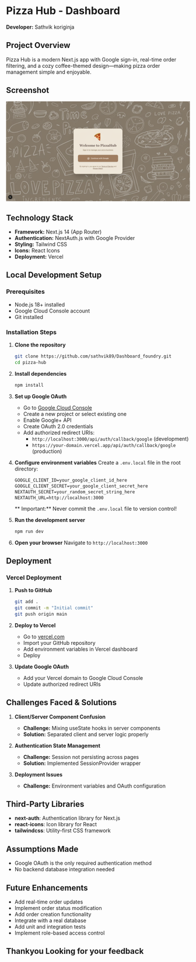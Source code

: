 # Pizza Hub - Dashboard

**Developer:** Sathvik koriginja

## Project Overview

Pizza Hub is a modern Next.js app with Google sign-in, real-time order filtering, and a cozy coffee-themed design—making pizza order management simple and enjoyable.

##  Screenshot

![Dashboard Preview](./Screenshots/s1.png)


## Technology Stack

- **Framework:** Next.js 14 (App Router)
- **Authentication:** NextAuth.js with Google Provider
- **Styling:** Tailwind CSS
- **Icons:** React Icons
- **Deployment:** Vercel

## Local Development Setup

### Prerequisites

- Node.js 18+ installed
- Google Cloud Console account
- Git installed

### Installation Steps

1. **Clone the repository**
   ```bash
   git clone https://github.com/sathvik89/Dashboard_foundry.git
   cd pizza-hub
   ```

2. **Install dependencies**
   ```bash
   npm install
   ```

3. **Set up Google OAuth**
   - Go to [Google Cloud Console](https://console.cloud.google.com/)
   - Create a new project or select existing one
   - Enable Google+ API
   - Create OAuth 2.0 credentials
   - Add authorized redirect URIs:
     - `http://localhost:3000/api/auth/callback/google` (development)
     - `https://your-domain.vercel.app/api/auth/callback/google` (production)

4. **Configure environment variables**
   Create a `.env.local` file in the root directory:
   ```env
   GOOGLE_CLIENT_ID=your_google_client_id_here
   GOOGLE_CLIENT_SECRET=your_google_client_secret_here
   NEXTAUTH_SECRET=your_random_secret_string_here
   NEXTAUTH_URL=http://localhost:3000
   ```

   ** Important:** Never commit the `.env.local` file to version control!

5. **Run the development server**
   ```bash
   npm run dev
   ```

6. **Open your browser**
   Navigate to `http://localhost:3000`


## Deployment

### Vercel Deployment

1. **Push to GitHub**
   ```bash
   git add .
   git commit -m "Initial commit"
   git push origin main
   ```

2. **Deploy to Vercel**
   - Go to [vercel.com](https://vercel.com)
   - Import your GitHub repository
   - Add environment variables in Vercel dashboard
   - Deploy

3. **Update Google OAuth**
   - Add your Vercel domain to Google Cloud Console
   - Update authorized redirect URIs


## Challenges Faced & Solutions

1. **Client/Server Component Confusion**
   - **Challenge:** Mixing useState hooks in server components
   - **Solution:** Separated client and server logic properly

2. **Authentication State Management**
   - **Challenge:** Session not persisting across pages
   - **Solution:** Implemented SessionProvider wrapper

3. **Deployment Issues**
   - **Challenge:** Environment variables and OAuth configuration

## Third-Party Libraries

- **next-auth**: Authentication library for Next.js
- **react-icons**: Icon library for React
- **tailwindcss**: Utility-first CSS framework

## Assumptions Made

- Google OAuth is the only required authentication method
- No backend database integration needed

## Future Enhancements

- Add real-time order updates
- Implement order status modification
- Add order creation functionality
- Integrate with a real database
- Add unit and integration tests
- Implement role-based access control


## Thankyou Looking for your feedback

